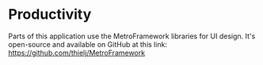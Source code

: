 # Productivity
Parts of this application use the MetroFramework libraries for UI design. It's open-source and available on GitHub at this link:
https://github.com/thielj/MetroFramework
